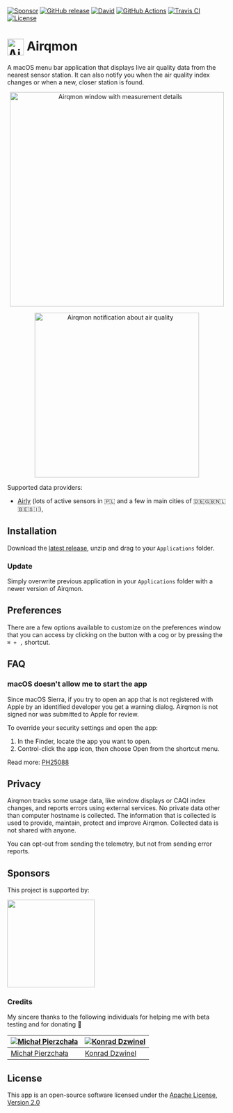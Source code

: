 [![Sponsor][sponsor-badge]][sponsor]
[![GitHub release][badge-github-release]][airqmon-latest-release]
[![David][badge-david-deps]][david]
[![GitHub Actions][badge-gh-actions]][gh-actions]
[![Travis CI][badge-travis]][travis]
[![License][badge-license]][license]

# <img src="https://user-images.githubusercontent.com/1029142/32918679-7336704a-cb23-11e7-92b2-d8a7f2588055.png" width="38px" alt="Airqmon icon" align="top" /> Airqmon

A macOS menu bar application that displays live air quality data from the nearest sensor station. It can also notify you when the air quality index changes or when a new, closer station is found.

<p align="center">
  <img width="492" align="center" alt="Airqmon window with measurement details" src="https://airqmon.app/assets/airqmon-overview@2x.png" />
</p>

<p align="center">
  <img src="https://user-images.githubusercontent.com/1029142/36537429-674931ba-17d0-11e8-88ee-c246226c1053.png" width="378px" align="center" alt="Airqmon notification about air quality" />
</p>

Supported data providers:

- [Airly][airly] (lots of active sensors in 🇵🇱 and a few in main cities of 🇩🇪🇬🇧🇳🇱🇧🇪🇸🇮),

## Installation

Download the [latest release][airqmon-latest-release], unzip and drag to your `Applications` folder.

### Update

Simply overwrite previous application in your `Applications` folder with a newer version of Airqmon.

## Preferences

There are a few options available to customize on the preferences window that you can access by clicking on the button with a cog or by pressing the `⌘ + ,` shortcut.

## FAQ

### macOS doesn't allow me to start the app

Since macOS Sierra, if you try to open an app that is not registered with Apple by an identified developer you get a warning dialog. Airqmon is not signed nor was submitted to Apple for review.

To override your security settings and open the app:

1. In the Finder, locate the app you want to open.
2. Control-click the app icon, then choose Open from the shortcut menu.

Read more: [PH25088](https://support.apple.com/kb/PH25088?locale=en_US)

## Privacy

Airqmon tracks some usage data, like window displays or CAQI index changes, and reports errors using external services. No private data other than computer hostname is collected. The information that is collected is used to provide, maintain, protect and improve Airqmon. Collected data is not shared with anyone.

You can opt-out from sending the telemetry, but not from sending error reports.

## Sponsors

<p>This project is supported by:</p>
<p>
  <a href="https://m.do.co/c/38582030d6df">
    <img src="https://opensource.nyc3.cdn.digitaloceanspaces.com/attribution/assets/SVG/DO_Logo_horizontal_blue.svg" width="201px">
  </a>
</p>

### Credits

My sincere thanks to the following individuals for helping me with beta testing and for donating 🙏

| [![Michał Pierzchała](https://github.com/thymikee.png?size=50)](https://github.com/thymikee) | [![Konrad Dzwinel](https://github.com/kdzwinel.png?size=50)](https://github.com/kdzwinel) |
| -------------------------------------------------------------------------------------------- | ----------------------------------------------------------------------------------------- |
| [Michał Pierzchała](https://github.com/thymikee)                                             | [Konrad Dzwinel](https://github.com/kdzwinel)                                             |

## License

This app is an open-source software licensed under the [Apache License, Version 2.0][license]

[license]: https://raw.githubusercontent.com/jsynowiec/airqmon/master/LICENSE
[airqmon-latest-release]: https://github.com/jsynowiec/airqmon/releases/latest
[david]: http://david-dm.org/jsynowiec/airqmon
[gh-actions]: https://actions-badge.atrox.dev/jsynowiec/airqmon/goto?ref=master
[travis]: https://travis-ci.org/jsynowiec/airqmon
[badge-github-release]: https://img.shields.io/github/release/jsynowiec/airqmon.svg
[badge-license]: https://img.shields.io/github/license/jsynowiec/airqmon.svg
[badge-david-deps]: https://img.shields.io/david/jsynowiec/airqmon.svg
[badge-gh-actions]: https://img.shields.io/endpoint.svg?url=https%3A%2F%2Factions-badge.atrox.dev%2Fjsynowiec%2Fairqmon%2Fbadge%3Fref%3Dmaster&style=flat
[badge-travis]: https://travis-ci.org/jsynowiec/airqmon.svg?branch=master
[airly]: https://airly.eu/
[sponsor-badge]: https://img.shields.io/badge/♥-Sponsor-fc0fb5.svg
[sponsor]: https://github.com/sponsors/jsynowiec
